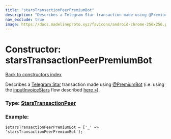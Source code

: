 ```yaml
---
title: "starsTransactionPeerPremiumBot"
description: "Describes a Telegram Star transaction made using @PremiumBot (i.e. using the inputInvoiceStars flow described here »)."
nav_exclude: true
image: https://docs.madelineproto.xyz/favicons/android-chrome-256x256.png
---
```

# Constructor: starsTransactionPeerPremiumBot  
[Back to constructors index](/API_docs/constructors/index.html)



Describes a [Telegram Star](https://core.telegram.org/api/stars) transaction made using [@PremiumBot](https://t.me/premiumbot) (i.e. using the [inputInvoiceStars](../constructors/inputInvoiceStars.html) flow described [here »](https://core.telegram.org/api/stars#buying-or-gifting-stars)).




### Type: [StarsTransactionPeer](/API_docs/types/StarsTransactionPeer.html)


### Example:

```
$starsTransactionPeerPremiumBot = ['_' => 'starsTransactionPeerPremiumBot'];
```  
